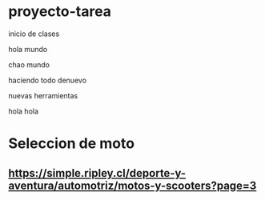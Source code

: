 # proyecto-tarea
inicio de clases


hola mundo

chao mundo

haciendo todo denuevo

nuevas herramientas

hola hola

# Seleccion de moto
## https://simple.ripley.cl/deporte-y-aventura/automotriz/motos-y-scooters?page=3
